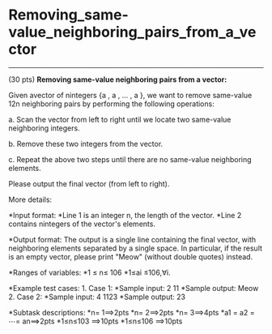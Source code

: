 # Removing_same-value_neighboring_pairs_from_a_vector
------

(30 pts) **Removing same-value neighboring pairs from a vector:**

Given avector of nintegers {a , a , ... , a }, we want to remove same-value 12n neighboring pairs by performing the following operations:

  a. Scan the vector from left to right until we locate two same-value neighboring integers.

  b. Remove these two integers from the vector.

  c. Repeat the above two steps until there are no same-value neighboring elements.

Please output the final vector (from left to right).

More details:

  *Input format:
    *Line 1 is an integer n, the length of the vector.
    *Line 2 contains nintegers of the vector's elements.

  *Output format: The output is a single line containing the final vector, with neighboring elements separated by a single space. In particular, if the result is an empty vector, please print "Meow" (without double quotes) instead.

  *Ranges of variables:
    *1 ≤ n≤ 106
    *1≤ai ≤106,∀i.

  *Example test cases:
    1. Case 1:
      *Sample input:
        2 11
      *Sample output:
        Meow
    2. Case 2:
      *Sample input:
        4 1123
      *Sample output:
        23

  *Subtask descriptions:
    *n= 1==>2pts
    *n= 2==>2pts
    *n= 3==>4pts
    *a1 = a2 = ⋯= an==>2pts
    *1≤n≤103 ==>10pts
    *1≤n≤106 ==>10pts
